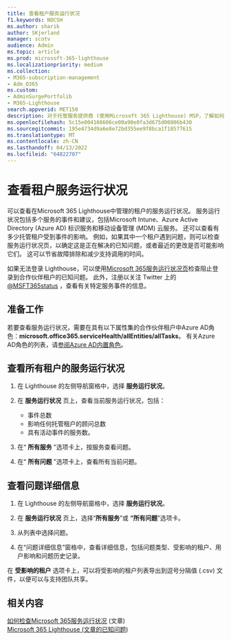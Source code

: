 ```yaml
---
title: 查看租户服务运行状况
f1.keywords: NOCSH
ms.author: sharik
author: SKjerland
manager: scotv
audience: Admin
ms.topic: article
ms.prod: microsoft-365-lighthouse
ms.localizationpriority: medium
ms.collection:
- M365-subscription-management
- Adm_O365
ms.custom:
- AdminSurgePortfolib
- M365-Lighthouse
search.appverid: MET150
description: 对于托管服务提供商 (使用Microsoft 365 Lighthouse) MSP，了解如何查看租户服务运行状况。
ms.openlocfilehash: 5c15e004108606ce00a90e0fa3d675d00806b430
ms.sourcegitcommit: 195e4734d9a6e8e72bd355ee9f8bca1f18577615
ms.translationtype: MT
ms.contentlocale: zh-CN
ms.lasthandoff: 04/13/2022
ms.locfileid: "64822707"
---
```

# <a name="view-tenant-service-health"></a>查看租户服务运行状况

可以查看在Microsoft 365 Lighthouse中管理的租户的服务运行状况。 服务运行状况包括多个服务的事件和建议，包括Microsoft Intune、Azure Active Directory (Azure AD) 标识服务和移动设备管理 (MDM) 云服务。 还可以查看有多少托管租户受到事件的影响。 例如，如果其中一个租户遇到问题，则可以检查服务运行状况页，以确定这是正在解决的已知问题，或者最近的更改是否可能影响它们。 这可以节省故障排除和减少支持调用的时间。

如果无法登录 Lighthouse，可以使用[Microsoft 365服务运行状况页](https://status.office365.com/)检查阻止登录到合作伙伴租户的已知问题。 此外，注册以关注 Twitter 上的 [@MSFT365status](https://twitter.com/MSFT365Status) ，查看有关特定服务事件的信息。

## <a name="before-you-begin"></a>准备工作

若要查看服务运行状况，需要在具有以下属性集的合作伙伴租户中Azure AD角色：**microsoft.office365.serviceHealth/allEntities/allTasks**。 有关Azure AD角色的列表，请[参阅Azure AD内置角色](/azure/active-directory/roles/permissions-reference)。

## <a name="view-service-health-status-for-all-tenants"></a>查看所有租户的服务运行状况

1. 在 Lighthouse 的左侧导航窗格中，选择 **服务运行状况**。

2. 在 **服务运行状况** 页上，查看当前服务运行状况，包括：

   - 事件总数
   - 影响任何托管租户的顾问总数
   - 具有活动事件的服务数。

3. 在“ **所有服务** ”选项卡上，按服务查看问题。

4. 在“ **所有问题** ”选项卡上，查看所有当前问题。

## <a name="review-issue-details"></a>查看问题详细信息

1. 在 Lighthouse 的左侧导航窗格中，选择 **服务运行状况**。

2. 在 **服务运行状况** 页上，选择“**所有服务**”或 **“所有问题**”选项卡。

3. 从列表中选择问题。

4. 在“问题详细信息”窗格中，查看详细信息，包括问题类型、受影响的租户、用户影响和问题历史记录。

在 **受影响的租户** 选项卡上，可以将受影响的租户列表导出到逗号分隔值 (.csv) 文件，以便可以与支持团队共享。

## <a name="related-content"></a>相关内容

[如何检查Microsoft 365服务运行状况](/microsoft-365/enterprise/view-service-health) (文章) \
[Microsoft 365 Lighthouse (文章的已知问题](m365-lighthouse-known-issues.md)) 

